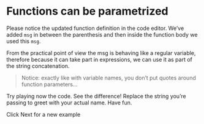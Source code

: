 # Functions can be parametrized

Please notice the updated function definition in the code editor. We’ve added `msg` in between the parenthesis and then inside the function body we used this `msg`.

From the practical point of view the msg is behaving like a regular variable, therefore because it can take part in expressions, we can use it as part of the string concatenation.

> Notice: exactly like with variable names, you don’t put quotes around function parameters...

Try playing now the code. See the difference! Replace the string you’re passing to greet with your actual name. Have fun.

Click Next for a new example
